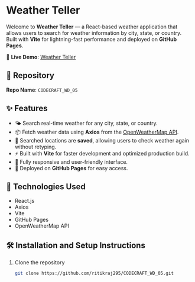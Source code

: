 # Weather Teller

Welcome to **Weather Teller** — a React-based weather application that allows users to search for weather information by city, state, or country.  
Built with **Vite** for lightning-fast performance and deployed on **GitHub Pages**.

🔗 **Live Demo**: [Weather Teller](https://ritikraj295.github.io/CODECRAFT_WD_05/)

## 📂 Repository

**Repo Name**: `CODECRAFT_WD_05`

## ✨ Features

- 🌤️ Search real-time weather for any city, state, or country.
- 📦 Fetch weather data using **Axios** from the [OpenWeatherMap API](https://openweathermap.org/api).
- 📝 Searched locations are **saved**, allowing users to check weather again without retyping.
- ⚡ Built with **Vite** for faster development and optimized production build.
- 📱 Fully responsive and user-friendly interface.
- 🚀 Deployed on **GitHub Pages** for easy access.

## 🚀 Technologies Used

- React.js
- Axios
- Vite
- GitHub Pages
- OpenWeatherMap API

## 🛠️ Installation and Setup Instructions

1. Clone the repository
   ```bash
   git clone https://github.com/ritikraj295/CODECRAFT_WD_05.git
